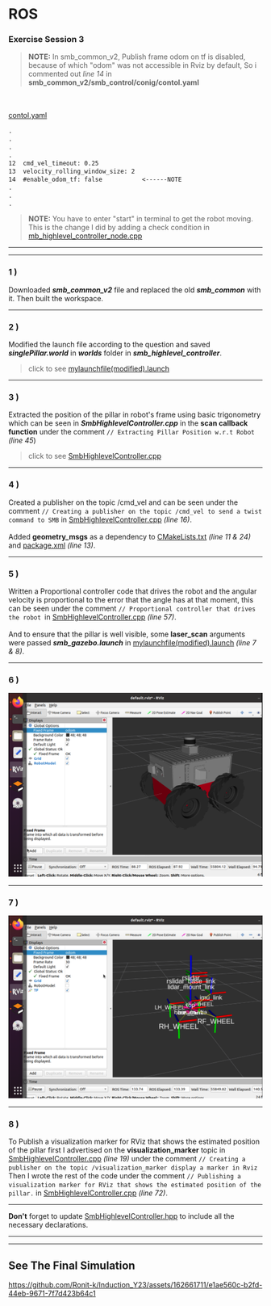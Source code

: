 # ROS #

### Exercise Session 3


> **NOTE:** In smb_common_v2, Publish frame odom on tf is disabled, because of which "odom" was not accessible in Rviz by default, So i commented out *line 14* in **smb_common_v2/smb_control/conig/contol.yaml**   


<br><br>
<u> contol.yaml </u>
```
.
.
.
.
12  cmd_vel_timeout: 0.25
13  velocity_rolling_window_size: 2
14  #enable_odom_tf: false           <------NOTE
.
.
.
```

> **NOTE:** You have to enter "start" in terminal to get the robot moving. This is the change I did by adding a check condition in <a href="./files/smb_highlevel_controller/src/smb_highlevel_controller_node.cpp">mb_highlevel_controller_node.cpp</a>

<hr>
<hr>

### **1 )**  

Downloaded ***smb_common_v2*** file and replaced the old ***smb_common*** with it. Then built the workspace.

<hr>

### **2 )**  

Modified the launch file according to the question and saved ***singlePillar.world*** in ***worlds*** folder in ***smb_highlevel_controller***.

> click to see <a href="./files/smb_highlevel_controller/launch/mylaunchfile(modified).launch">mylaunchfile(modified).launch</a>

<hr>

### **3 )**  

Extracted the position of the pillar in robot's frame using basic trigonometry which can be seen in ***SmbHighlevelController.cpp*** in the **scan callback function** under the comment `// Extracting Pillar Position w.r.t Robot` *(line 45*)

> click to see <a href="./files/smb_highlevel_controller/src/SmbHighlevelController.cpp">SmbHighlevelController.cpp</a>

<hr>

### **4 )**

Created a publisher on the topic /cmd_vel and can be seen under the comment `// Creating a publisher on the topic /cmd_vel to send a twist command to SMB` in <a href="./files/smb_highlevel_controller/src/SmbHighlevelController.cpp">SmbHighlevelController.cpp</a> *(line 16)*.   
<br>
Added **geometry_msgs** as a dependency to <a href="./files/smb_highlevel_controller/CMakeLists.txt">CMakeLists.txt</a> *(line 11 & 24)* and <a href="./files/smb_highlevel_controller/package.xml">package.xml</a> *(line 13)*.

<hr>

### **5 )**

Written a Proportional controller code that drives the robot and the angular velocity is proportional to the error that the angle has at that moment, this can be seen under the comment `// Proportional controller that drives the robot `in <a href="./files/smb_highlevel_controller/src/SmbHighlevelController.cpp">SmbHighlevelController.cpp</a> *(line 57)*.   
<br>
And to ensure that the pillar is well visible, some **laser_scan** arguments were passed ***smb_gazebo.launch*** in <a href="./files/smb_highlevel_controller/launch/mylaunchfile(modified).launch">mylaunchfile(modified).launch</a> *(line 7 & 8)*.

<hr>

### **6 )**

![alt text](./images/_1.png)

<hr>

### **7 )**

![alt text](./images/_2.png)

<hr>

### **8 )**

To Publish a visualization marker for RViz that shows the estimated position of the pillar first I  advertised on the **visualization_marker** topic in <a href="./files/smb_highlevel_controller/src/SmbHighlevelController.cpp">SmbHighlevelController.cpp</a> *(line 19)* under the comment `// Creating a publisher on the topic /visualization_marker display a marker in Rviz` Then I wrote the rest of the code under the comment `// Publishing a visualization marker for RViz that shows the estimated position of the pillar.` in <a href="./files/smb_highlevel_controller/src/SmbHighlevelController.cpp">SmbHighlevelController.cpp</a> *(line 72)*.

<hr>

**Don't** forget to update <a href="./files/smb_highlevel_controller/include/smb_highlevel_controller/SmbHighlevelController.hpp">SmbHighlevelController.hpp</a> to include all the necessary declarations.

<hr>
<hr>

## See The Final Simulation

https://github.com/Ronit-k/Induction_Y23/assets/162661711/e1ae560c-b2fd-44eb-9671-7f7d423b64c1


